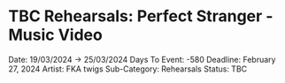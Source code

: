 # TBC Rehearsals: Perfect Stranger - Music Video

Date: 19/03/2024 → 25/03/2024
Days To Event: -580
Deadline: February 27, 2024
Artist: FKA twigs
Sub-Category: Rehearsals
Status: TBC